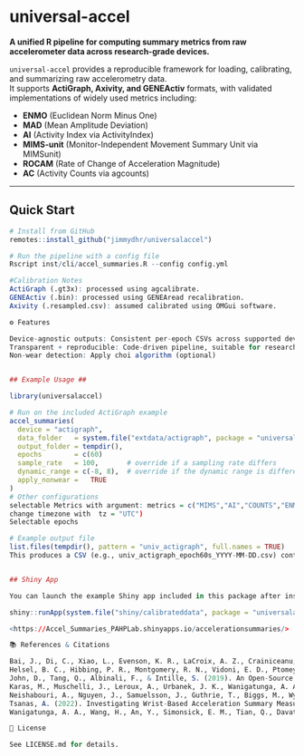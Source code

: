 # universal-accel

**A unified R pipeline for computing summary metrics from raw accelerometer data across research-grade devices.**

`universal-accel` provides a reproducible framework for loading, calibrating, and summarizing raw accelerometry data.  
It supports **ActiGraph, Axivity, and GENEActiv** formats, with validated implementations of widely used metrics including:  

- **ENMO** (Euclidean Norm Minus One)  
- **MAD** (Mean Amplitude Deviation)  
- **AI** (Activity Index via ActivityIndex)  
- **MIMS-unit** (Monitor-Independent Movement Summary Unit via MIMSunit)  
- **ROCAM** (Rate of Change of Acceleration Magnitude)  
- **AC** (Activity Counts via agcounts)  

---

## Quick Start

```r
# Install from GitHub
remotes::install_github("jimmydhr/universalaccel")

# Run the pipeline with a config file
Rscript inst/cli/accel_summaries.R --config config.yml

#Calibration Notes
ActiGraph (.gt3x): processed using agcalibrate.
GENEActiv (.bin): processed using GENEAread recalibration.
Axivity (.resampled.csv): assumed calibrated using OMGui software.

⚙ Features

Device-agnostic outputs: Consistent per-epoch CSVs across supported devices.
Transparent + reproducible: Code-driven pipeline, suitable for research and collaboration.
Non-wear detection: Apply choi algorithm (optional)


## Example Usage ## 

library(universalaccel)

# Run on the included ActiGraph example
accel_summaries(
  device = "actigraph",
  data_folder   = system.file("extdata/actigraph", package = "universalaccel"),
  output_folder = tempdir(),
  epochs        = c(60)
  sample_rate   = 100,       # override if a sampling rate differs
  dynamic_range = c(-8, 8),  # override if the dynamic range is different.
  apply_nonwear =   TRUE
)
# Other configurations
selectable Metrics with argument: metrics = c("MIMS","AI","COUNTS","ENMO","MAD","ROCAM"),
change timezone with  tz = "UTC")
Selectable epochs 

# Example output file
list.files(tempdir(), pattern = "univ_actigraph", full.names = TRUE)
This produces a CSV (e.g., univ_actigraph_epoch60s_YYYY-MM-DD.csv) containing synchronized MIMS, AI, AC, ENMO, MAD, and ROCAM metrics.


## Shiny App

You can launch the example Shiny app included in this package after installation:

shiny::runApp(system.file("shiny/calibrateddata", package = "universalaccel"))

<https://Accel_Summaries_PAHPLab.shinyapps.io/accelerationsummaries/>

📚 References & Citations

Bai, J., Di, C., Xiao, L., Evenson, K. R., LaCroix, A. Z., Crainiceanu, C. M., & Buchner, D. M. (2016). An Activity Index for Raw Accelerometry Data and Its Comparison with Other Activity Metrics. PLOS ONE, 11(8), e0160644. https://doi.org/10.1371/journal.pone.0160644
Helsel, B. C., Hibbing, P. R., Montgomery, R. N., Vidoni, E. D., Ptomey, L. T., Clutton, J., & Washburn, R. A. (2024). agcounts: An R Package to Calculate ActiGraph Activity Counts From Portable Accelerometers. Journal for the Measurement of Physical Behaviour, 7(1). https://doi.org/10.1123/jmpb.2023-0037
John, D., Tang, Q., Albinali, F., & Intille, S. (2019). An Open-Source Monitor-Independent Movement Summary for Accelerometer Data Processing. Journal for the Measurement of Physical Behaviour, 2(4), 268–281. https://doi.org/10.1123/jmpb.2018-0068
Karas, M., Muschelli, J., Leroux, A., Urbanek, J. K., Wanigatunga, A. A., Bai, J., Crainiceanu, C. M., & Schrack, J. A. (2022). Comparison of Accelerometry-Based Measures of Physical Activity: Retrospective Observational Data Analysis Study. JMIR mHealth and uHealth, 10(7), e38077. https://doi.org/10.2196/38077
Neishabouri, A., Nguyen, J., Samuelsson, J., Guthrie, T., Biggs, M., Wyatt, J., Cross, D., Karas, M., Migueles, J. H., Khan, S., & Guo, C. C. (2022). Quantification of Acceleration as Activity Counts in ActiGraph Wearable. Scientific Reports, 12(1), 11958. https://doi.org/10.1038/s41598-022-16003-x
Tsanas, A. (2022). Investigating Wrist-Based Acceleration Summary Measures Across Different Sample Rates Towards 24-Hour Physical Activity and Sleep Profile Assessment. Sensors, 22(16), 6152. https://doi.org/10.3390/s22166152
Wanigatunga, A. A., Wang, H., An, Y., Simonsick, E. M., Tian, Q., Davatzikos, C., Urbanek, J. K., Zipunnikov, V., Spira, A. P., Ferrucci, L., Resnick, S. M., & Schrack, J. A. (2021). Association Between Brain Volumes and Patterns of Physical Activity in Community-Dwelling Older Adults. The Journals of Gerontology: Series A, 76(8), 1504–1511. https://doi.org/10.1093/gerona/glaa294

📜 License

See LICENSE.md for details.

